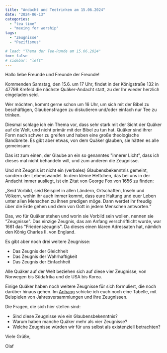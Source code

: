 ```yaml
---
title: "Andacht und Teetrinken am 15.06.2024"
date: "2024-06-13"
categories:
  - "tea time"
  - "meeing for worship"
tags:
  - "Zeugnisse"
  - "Pazifismus"

# lead: "Thema der Tee-Runde am 15.06.2024"
toc: false
# sidebar: "left"
---
```


Hallo liebe Freunde und Freunde der Freunde!

Kommenden Samstag, den 15.6. um 17 Uhr, findet in der Königstraße 132 in
47798 Krefeld die nächste Quäker-Andacht statt, zu der Ihr wieder
herzlich eingeladen seid.

Wer möchten, kommt gerne schon um 16 Uhr, um sich mit der Bibel zu
beschäftigen, Glaubensfragen zu diskutieren und/oder einfach nur
Tee zu trinken.

Diesmal schlage ich ein Thema vor, dass sehr stark mit der Sicht
der Quäker auf die Welt, und nicht primär mit der Bibel zu tun hat.
Quäker sind ihrer Form nach schwer zu greifen und haben eine große
theologische Bandbreite. Es gibt aber etwas, von dem Quäker glauben,
sie hätten es alle gemeinsam:

Das ist zum einen, der Glaube an ein so genanntes "innerer Licht",
dass ich dieses mal nicht behandeln will, und zum anderen die Zeugnisse.

Und mit Zeugnis ist nicht ein (verbales) Glaubensbekenntnis gemeint,
sondern der Lebenswandel. In dem kleine Heftchen, das bei uns in
der Andacht immer ausliegt, ist ein Zitat von George Fox von 1656
zu finden:

„Seid Vorbild, seid Beispiel in allen Ländern, Ortschaften, Inseln
und Völkern, wohin ihr auch immer kommt, dass eure Haltung und
euer Leben unter allen Menschen zu ihnen predigen möge. Dann werdet
ihr freudig über die Erde gehen und dem von Gott in jedem Menschen
antworten.“

Das, wo für Quäker stehen und worin sie Vorbild sein wollen, nennen
sie "Zeugnisse". Das einzige Zeugnis, das am Anfang verschriftlicht
wurde, war 1661 das "Friedenszeugnis". Da dieses einen klaren Adressaten hat,
nämlich den König Charles II. von England.

Es gibt aber noch drei weitere Zeugnisse:

- Das Zeugnis der Gleichheit
- Das Zeugnis der Wahrhaftigkeit
- Das Zeugnis der Einfachheit

Alle Quäker auf der Welt beziehen sich auf diese vier Zeugnisse,
von Norwegen bis Südafrika und de USA bis Korea.

Einige Quäker haben noch weitere Zeugnisse für sich formuliert,
die noch darüber hinaus gehen. Im [Anhang](../download/2024-06-15-q-zeugnisse.pdf) schicke ich euch noch eine
Tabelle, mit Beispielen von Jahresversammlungen und ihre Zeugnissen.

Die Fragen, die sich hier stellen sind:

- Sind diese Zeugnisse wie ein Glaubensbekenntnis?
- Warum haben manche Quäker mehr als vier Zeugnisse?
- Welche Zeugnisse würden wir für uns selbst als existenziell betrachten?

Viele Grüße,

Olaf